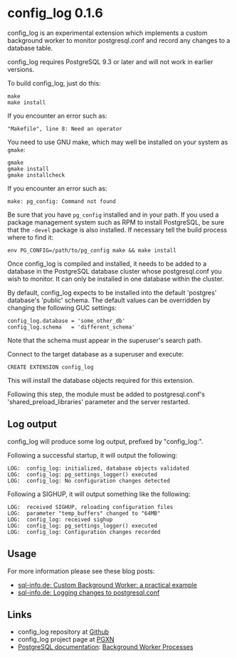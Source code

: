config_log 0.1.6
================

config_log is an experimental extension which implements a custom
background worker to monitor postgresql.conf and record any changes to
a database table.

config_log requires PostgreSQL 9.3 or later and will not work in earlier
versions.

To build config_log, just do this:

    make
    make install

If you encounter an error such as:

    "Makefile", line 8: Need an operator

You need to use GNU make, which may well be installed on your system as
`gmake`:

    gmake
    gmake install
    gmake installcheck

If you encounter an error such as:

    make: pg_config: Command not found

Be sure that you have `pg_config` installed and in your path. If you used a
package management system such as RPM to install PostgreSQL, be sure that the
`-devel` package is also installed. If necessary tell the build process where
to find it:

    env PG_CONFIG=/path/to/pg_config make && make install

Once config_log is compiled and installed, it needs to be added to a database
in the PostgreSQL database cluster whose postgresql.conf you wish to monitor.
It can only be installed in one database within the cluster.

By default, config_log expects to be installed into the default 'postgres' 
database's 'public' schema. The default values can be overridden by changing 
the following GUC settings:

    config_log.database = 'some_other_db'
    config_log.schema   = 'different_schema'

Note that the schema must appear in the superuser's search path.

Connect to the target database as a superuser and execute:

    CREATE EXTENSION config_log

This will install the database objects required for this extension.

Following this step, the module must be added to postgresql.conf's 
'shared_preload_libraries' parameter and the server restarted.

Log output
----------

config_log will produce some log output, prefixed by "config_log:".

Following a successful startup, it will output the following:

    LOG:  config_log: initialized, database objects validated
    LOG:  config_log: pg_settings_logger() executed
    LOG:  config_log: No configuration changes detected

Following a SIGHUP, it will output something like the following:

    LOG:  received SIGHUP, reloading configuration files
    LOG:  parameter "temp_buffers" changed to "64MB"
    LOG:  config_log: received sighup
    LOG:  config_log: pg_settings_logger() executed
    LOG:  config_log: Configuration changes recorded


Usage
-----

For more information please see these blog posts:

- [sql-info.de: Custom Background Worker: a practical example](http://sql-info.de/postgresql/notes/custom-background-worker-bgw-practical-example.html)
- [sql-info.de: Logging changes to postgresql.conf](http://sql-info.de/postgresql/notes/logging-changes-to-postgresql-conf.html)

Links
-----

- config_log repository at [Github](https://github.com/ibarwick/config_log)
- config_log project page at [PGXN](http://www.pgxn.org/dist/config_log/)
- [PostgreSQL documentation](http://www.postgresql.org/docs/9.3/static/index.html): [Background Worker Processes](http://www.postgresql.org/docs/9.3/static/bgworker.html)